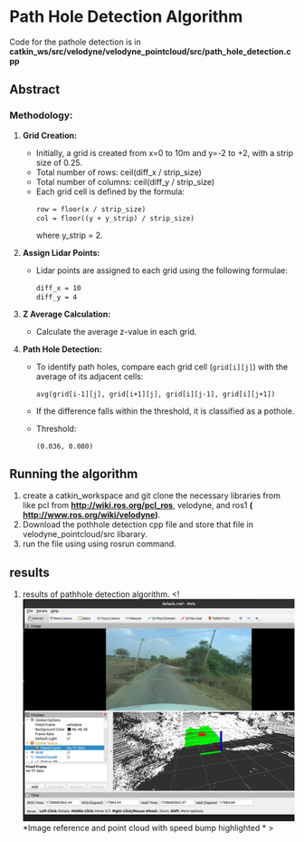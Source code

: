 # Path Hole Detection Algorithm
Code for the pathole detection is in **catkin_ws/src/velodyne/velodyne_pointcloud/src/path_hole_detection.cpp**
## Abstract

### Methodology:

1. **Grid Creation:**
   - Initially, a grid is created from x=0 to 10m and y=-2 to +2, with a strip size of 0.25.
   - Total number of rows: ceil(diff_x / strip_size)
   - Total number of columns: ceil(diff_y / strip_size)
   - Each grid cell is defined by the formula:
     ```
     row = floor(x / strip_size)
     col = floor((y + y_strip) / strip_size)
     ```
     where y_strip = 2.

2. **Assign Lidar Points:**
   - Lidar points are assigned to each grid using the following formulae:
     ```
     diff_x = 10
     diff_y = 4
     ```

3. **Z Average Calculation:**
   - Calculate the average z-value in each grid.

4. **Path Hole Detection:**
   - To identify path holes, compare each grid cell (`grid[i][j]`) with the average of its adjacent cells:
     ```
     avg(grid[i-1][j], grid[i+1][j], grid[i][j-1], grid[i][j+1])
     ```
   - If the difference falls within the threshold, it is classified as a pothole.
   
   - Threshold:
     ```
     (0.036, 0.080)
     ```

## Running the algorithm 
1. create a catkin_workspace and git clone the necessary libraries from like pcl from **http://wiki.ros.org/pcl_ros**, velodyne, and ros1 **( http://www.ros.org/wiki/velodyne)**.
2. Download the pothhole detection cpp file and store that file in velodyne_pointcloud/src libarary.
3. run the file using using rosrun command.

## results

1. results of pathhole detection algorithm.
<!  ![Result Image 1](results/github_upload.png)
*Image reference and point cloud with speed bump highlighted * >

     

